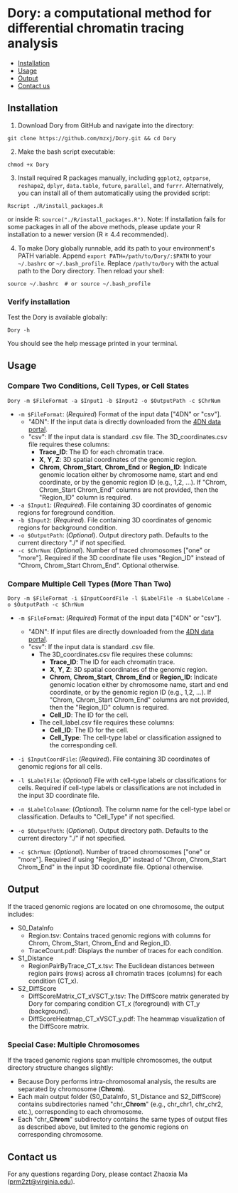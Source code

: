 # Dory: a computational method for differential chromatin tracing analysis
- [Installation](#Installation)
- [Usage](#Usage)
- [Output](#Output)
- [Contact us](#Contact-us)
## Installation
1. Download Dory from GitHub and navigate into the directory:
```
git clone https://github.com/mzxj/Dory.git && cd Dory
```
2. Make the bash script executable:
```
chmod +x Dory
```
3. Install required R packages manually, including `ggplot2`, `optparse`, `reshape2`, `dplyr`, `data.table`, `future`, `parallel`, and `furrr`. Alternatively, you can install all of them automatically using the provided script:
```
Rscript ./R/install_packages.R
```
or inside R: ```source("./R/install_packages.R")```. Note: If installation fails for some packages in all of the above methods, please update your R installation to a newer version (R ≥ 4.4 recommended).

4. To make Dory globally runnable, add its path to your environment's PATH variable. Append `export PATH=/path/to/Dory/:$PATH` to your `~/.bashrc` or `~/.bash_profile`. Replace `/path/to/Dory` with the actual path to the Dory directory. Then reload your shell:
```
source ~/.bashrc  # or source ~/.bash_profile
```
### Verify installation
Test the Dory is available globally:
```
Dory -h
```
You should see the help message printed in your terminal.




## Usage
### Compare Two Conditions, Cell Types, or Cell States
```
Dory -m $FileFormat -a $Input1 -b $Input2 -o $OutputPath -c $ChrNum
```
- `-m $FileFormat`: (*Required*) Format of the input data ["4DN" or "csv"]. 
    - "4DN": If the input data is directly downloaded from the [4DN data portal](https://data.4dnucleome.org/resources/data-collections/chromatin-tracing-datasets). 
    - "csv": If the input data is standard .csv file. The 3D_coordinates.csv file requires these columns:
        - **Trace_ID**: The ID for each chromatin trace.
        - **X**, **Y**, **Z**: 3D spatial coordinates of the genomic region.
        - **Chrom**, **Chrom_Start**, **Chrom_End** or **Region_ID**: Indicate genomic location either by chromosome name, start and end coordinate, or by the genomic region ID (e.g., 1,2, ...). If "Chrom, Chrom_Start Chrom_End" columns are not provided, then the "Region_ID" column is required. 
- `-a $Input1`: (*Required*). File containing 3D coordinates of genomic regions for foreground condition. 
- `-b $Input2`: (*Required*). File containing 3D coordinates of genomic regions for background condition.
- `-o $OutputPath`: (*Optional*). Output directory path. Defaults to the current directory "./" if not specified.
- `-c $ChrNum`: (*Optional*). Number of traced chromosomes ["one" or "more"]. Required if the 3D coordinate file uses "Region_ID" instead of "Chrom, Chrom_Start Chrom_End". Optional otherwise. 


### Compare Multiple Cell Types (More Than Two)
```
Dory -m $FileFormat -i $InputCoordFile -l $LabelFile -n $LabelColame -o $OutputPath -c $ChrNum
```
- `-m $FileFormat`: (*Required*) Format of the input data ["4DN" or "csv"]. 
    - "4DN": If input files are directly downloaded from the [4DN data portal](https://data.4dnucleome.org/resources/data-collections/chromatin-tracing-datasets). 
    - "csv": If the input data is standard .csv file. 
        - The 3D_coordinates.csv file requires these columns:
            - **Trace_ID**: The ID for each chromatin trace.
            - **X**, **Y**, **Z**: 3D spatial coordinates of the genomic region.
            - **Chrom**, **Chrom_Start**, **Chrom_End** or **Region_ID**: Indicate genomic location either by chromosome name, start and end coordinate, or by the genomic region ID (e.g., 1,2, ...). If "Chrom, Chrom_Start Chrom_End" columns are not provided,  then the "Region_ID" column is required. 
            - **Cell_ID**: The ID for the cell.
        - The cell_label.csv file requires these columns:
            - **Cell_ID**: The ID for the cell.
            - **Cell_Type**: The cell-type label or classification assigned to the corresponding cell.

- `-i $InputCoordFile`: (*Required*). File containing 3D coordinates of genomic regions for all cells. 
- `-l $LabelFile`: (*Optional*) File with cell-type labels or classifications for cells. Required if cell-type labels or classifications are not included in the input 3D coordinate file. 
- `-n $LabelColname`: (*Optional*). The column name for the cell-type label or classification. Defaults to "Cell_Type" if not specified.
- `-o $OutputPath`: (*Optional*). Output directory path. Defaults to the current directory "./" if not specified.
- `-c $ChrNum`: (*Optional*). Number of traced chromosomes ["one" or "more"]. Required if using "Region_ID" instead of "Chrom, Chrom_Start Chrom_End" in the input 3D coordinate file. Optional otherwise. 


## Output
If the traced genomic regions are located on one chromosome, the output includes:
- S0_DataInfo
    - Region.tsv: Contains traced genomic regions with columns for Chrom, Chrom_Start, Chrom_End and Region_ID.
    - TraceCount.pdf: Displays the number of traces for each condition.
- S1_Distance
    - RegionPairByTrace_CT_x.tsv: The Euclidean distances between region pairs (rows) across all chromatin traces (columns) for each condition (CT_x).
- S2_DiffScore
    - DiffScoreMatrix_CT_xVSCT_y.tsv: The DiffScore matrix generated by Dory for comparing condition CT_x (foreground) with CT_y (background).
    - DiffScoreHeatmap_CT_xVSCT_y.pdf: The heammap visualization of the DiffScore matrix.
### Special Case: Multiple Chromosomes
If the traced genomic regions span multiple chromosomes, the output directory structure changes slightly:
- Because Dory performs intra-chromosomal analysis, the results are separated by chromosome (**Chrom**).
- Each main output folder (S0_DataInfo, S1_Distance and S2_DiffScore) contains subdirectories named "chr_**Chrom**" (e.g., chr_chr1, chr_chr2, etc.), corresponding to each chromosome.
- Each "chr_**Chrom**" subdirectory contains the same types of output files as described above, but limited to the genomic regions on corresponding chromosome.

## Contact us
For any questions regarding Dory, please contact Zhaoxia Ma (prm2zt@virginia.edu).
